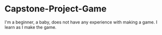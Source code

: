 # Capstone-Project-Game
I'm a beginner, a baby, does not have any experience with making a game. I learn as I make the game.
